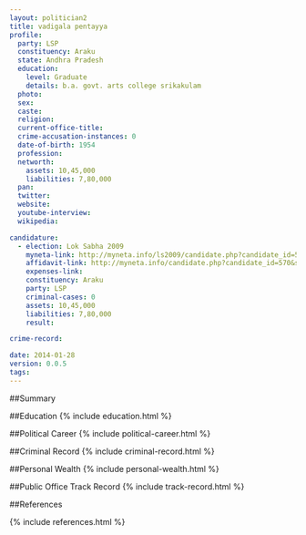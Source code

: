 ```yaml
---
layout: politician2
title: vadigala pentayya
profile: 
  party: LSP
  constituency: Araku
  state: Andhra Pradesh
  education: 
    level: Graduate
    details: b.a. govt. arts college srikakulam
  photo: 
  sex: 
  caste: 
  religion: 
  current-office-title: 
  crime-accusation-instances: 0
  date-of-birth: 1954
  profession: 
  networth: 
    assets: 10,45,000
    liabilities: 7,80,000
  pan: 
  twitter: 
  website: 
  youtube-interview: 
  wikipedia: 

candidature: 
  - election: Lok Sabha 2009
    myneta-link: http://myneta.info/ls2009/candidate.php?candidate_id=570
    affidavit-link: http://myneta.info/candidate.php?candidate_id=570&scan=original
    expenses-link: 
    constituency: Araku 
    party: LSP
    criminal-cases: 0
    assets: 10,45,000
    liabilities: 7,80,000
    result:  

crime-record: 

date: 2014-01-28
version: 0.0.5
tags: 
---
```

##Summary


##Education
{% include education.html %}


##Political Career
{% include political-career.html %}


##Criminal Record
{% include criminal-record.html %}


##Personal Wealth
{% include personal-wealth.html %}


##Public Office Track Record
{% include track-record.html %}


##References


{% include references.html %}